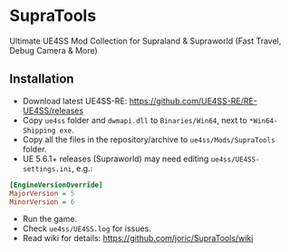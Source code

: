 # SupraTools

Ultimate UE4SS Mod Collection for Supraland & Supraworld (Fast Travel, Debug Camera & More)

## Installation

* Download latest UE4SS-RE: https://github.com/UE4SS-RE/RE-UE4SS/releases
* Copy `ue4ss` folder and `dwmapi.dll` to `Binaries/Win64`, next to `*Win64-Shipping exe`.
* Copy all the files in the repository/archive to `ue4ss/Mods/SupraTools` folder.
* UE 5.6.1+ releases (Supraworld) may need editing `ue4ss/UE4SS-settings.ini`, e.g.:

```ini
[EngineVersionOverride]
MajorVersion = 5
MinorVersion = 6
```

* Run the game.
* Check `ue4ss/UE4SS.log` for issues.
* Read wiki for details: https://github.com/joric/SupraTools/wiki
